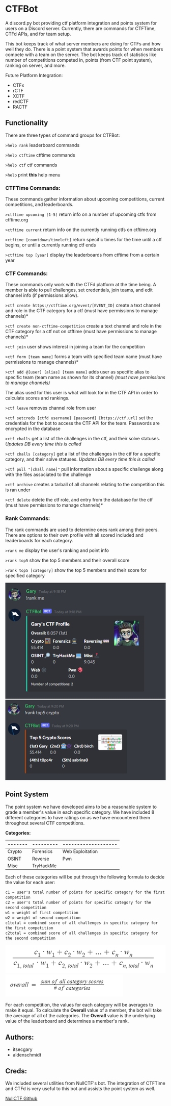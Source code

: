 # CTFBot
A discord.py bot providing ctf platform integration and points system for
users on a Discord server. Currently, there are commands for CTFTime, CTFd APIs,
and for team setup.

This bot keeps track of what server members are doing for CTFs and how well they
do. There is a point system that awards points for when members compete with
a team on the server. The bot keeps track of statistics like number of
competitions competed in, points (from CTF point system), ranking on server, and
more.

Future Platform Integration:
- CTFx
- rCTF
- XCTF
- redCTF
- RACTF

## Functionality
There are three types of command groups for CTFBot:

`>help rank`
leaderboard commands

`>help ctftime`
ctftime commands

`>help ctf`
ctf commands

`>help`
print **this** help menu


### CTFTime Commands:
These commands gather information about upcoming competitions, current
competitions, and leaderboards.

`>ctftime upcoming [1-5]`
return info on a number of upcoming ctfs from ctftime.org

`>ctftime current`
return info on the currently running ctfs on ctftime.org

`>ctftime [countdown/timeleft]`
return specific times for the time until a ctf begins, or until a currently running ctf ends

`>ctftime top [year]`
display the leaderboards from ctftime from a certain year


### CTF Commands:
These commands only work with the CTFd platform at the time being. A member is
able to pull challenges, set credentials, join teams, and edit channel info
(if permissions allow).

`>ctf create https://ctftime.org/event/[EVENT_ID]`
create a text channel and role in the CTF category for a ctf (must have permissions to manage channels)*

`>ctf create non-ctftime-competition`
create a text channel and role in the CTF category for a ctf not on ctftime (must have permissions to manage channels)*

`>ctf join`
user shows interest in joining a team for the competition

`>ctf form [team name]`
forms a team with specified team name (must have permissions to manage channels)*

`>ctf add @[user] [alias] [team name]`
adds user as specific alias to specific team (team name as shown for its channel)
*(must have permissions to manage channels)*

The alias used for this user is what will look for in the CTF API in order to calculate
scores and rankings.

`>ctf leave`
removes channel role from user

`>ctf setcreds [ctfd username] [password] [https://ctf.url]`
set the credentials for the bot to access the CTF API for the team. Passwords are
encrypted in the database

`>ctf challs`
get a list of the challenges in the ctf, and their solve statuses. *Updates DB every time this is called*

`>ctf challs [category]`
get a list of the challenges in the ctf for a specific category, and their solve statuses. *Updates DB every time this is called*

`>ctf pull "[chall name]"`
pull information about a specific challenge along with the files associated to the challenge

`>ctf archive`
creates a tarball of all channels relating to the competition this is ran under

`>ctf delete`
delete the ctf role, and entry from the database for the ctf (must have permissions to manage channels)*

### Rank Commands:
The rank commands are used to determine ones rank among their peers. There are
options to their own profile with all scored included and leaderboards for each
category.

`>rank me`
display the user's ranking and point info

`>rank top5`
show the top 5 members and their overall score

`>rank top5 [category]`
show the top 5 members and their score for specified category

<img src="images/rank_me.PNG" alt="Rank Me Command">

<img src="images/category.PNG" alt="Category Leaderboard Example">


## Point System
The point system we have developed aims to be a reasonable system to grade a
member's value in each specific category. We have included 8 different categories
to have ratings on as we have encountered them throughout several CTF competitions.

**Categories:**

| ------- | --------- | ------------------- |
| ------- | --------- | ------------------- |
| Crypto  | Forensics |  Web Exploitation   |
| OSINT   | Reverse   |        Pwn          |
| Misc    | TryHackMe |


Each of these categories will be put through the following formula to decide the
value for each user:

```
c1 = user's total number of points for specific category for the first competition
c2 = user's total number of points for specific category for the second competition
w1 = weight of first competition
w2 = weight of second competition
c1total = combined score of all challenges in specific category for the first competition
c2total = combined score of all challenges in specific category for the second competition
```

<img src="images/points_system_challs.PNG" alt="Point System Formula">

<img src="images/points_system_challs2.PNG" alt="Point System Overall Formula">

For each competition, the values for each category will be averages to make it equal.
To calculate the **Overall** value of a member, the bot will take the average of
all of the categories. The **Overall** value is the underlying value of the
leaderboard and determines a member's rank.

## Authors:
- itsecgary
- aldenschmidt

## Creds:
We included several utilities from NullCTF's bot. The integration of CTFTime and
CTFd is very useful to this bot and assists the point system as well.

[NullCTF Github](https://github.com/NullPxl/NullCTF)
